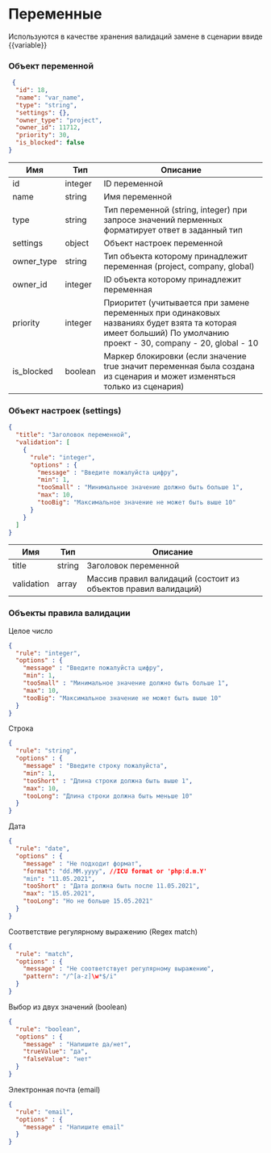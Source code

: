 # Переменные

Используются в качестве хранения валидаций замене в сценарии ввиде
{{variable}}

<a name="variable_object"></a>
### Объект переменной

```json
 {
  "id": 18,
  "name": "var_name",
  "type": "string",
  "settings": {},
  "owner_type": "project",
  "owner_id": 11712,
  "priority": 30,
  "is_blocked": false
}
```

Имя | Тип | Описание
--- | --- | ---
id | integer | ID переменной
name | string | Имя переменной
type | string | Тип переменной (string, integer) при запросе значений перменных форматирует ответ в заданный тип
settings | object | Объект настроек переменной
owner_type | string | Тип объекта которому принадлежит переменная (project, company, global)
owner_id | integer | ID объекта которому принадлежит переменная
priority | integer |Приоритет (учитывается при замене переменных при одинаковых названиях будет взята та которая имеет больший) По умолчанию проект - 30, company - 20, global - 10
is_blocked | boolean | Маркер блокировки (если значение true значит переменная была создана из сценария и может изменяться только из сценария)

<a name="variable_settings_object"></a>
### Объект настроек (settings)

```json
{
  "title": "Заголовок переменной",
  "validation": [
    {
      "rule": "integer",
      "options" : {
        "message" : "Введите пожалуйста цифру",
        "min": 1,
        "tooSmall" : "Минимальное значение должно быть больше 1",
        "max": 10,
        "tooBig": "Максимальное значение не может быть выше 10"
      }
    }
  ]
}
```

Имя | Тип | Описание
--- | --- | ---
title | string | Заголовок переменной
validation | array | Массив правил валидаций (состоит из объектов правил валидаций)

<a name="variable_settings_validation_rule_object"></a>
### Объекты правила валидации 
<a name="variable_settings_validation_rule_object_integer"></a>
Целое число
```json
{
  "rule": "integer",
  "options" : {
    "message" : "Введите пожалуйста цифру",
    "min": 1,
    "tooSmall" : "Минимальное значение должно быть больше 1",
    "max": 10,
    "tooBig": "Максимальное значение не может быть выше 10"
  }
}
```
<a name="variable_settings_validation_rule_object_string"></a>
Строка
```json
{
  "rule": "string",
  "options" : {
    "message" : "Введите строку пожалуйста",
    "min": 1,
    "tooShort" : "Длина строки должна быть выше 1",
    "max": 10,
    "tooLong": "Длина строки должна быть меньше 10"
  }
}
```
<a name="variable_settings_validation_rule_object_date"></a>
Дата
```json
{
  "rule": "date",
  "options" : {
    "message" : "Не подходит формат",
    "format": "dd.ММ.yyyy", //ICU format or 'php:d.m.Y'
    "min": "11.05.2021",
    "tooShort" : "Дата должна быть после 11.05.2021",
    "max": "15.05.2021",
    "tooLong": "Но не больше 15.05.2021"
  }
}
```

<a name="variable_settings_validation_rule_object_match"></a>
Соответствие регулярному выражению (Regex match)
```json
{
  "rule": "match",
  "options" : {
    "message" : "Не соответствует регулярному выражению",
    "pattern": "/^[a-z]\w*$/i"
  }
}
```

<a name="variable_settings_validation_rule_object_boolean"></a>
Выбор из двух значений (boolean)
```json
{
  "rule": "boolean",
  "options" : {
    "message" : "Напишите да/нет",
    "trueValue": "да",
    "falseValue": "нет"
  }
}
```

<a name="variable_settings_validation_rule_object_email"></a>
Электронная почта (email)
```json
{
  "rule": "email",
  "options" : {
    "message" : "Напишите email"
  }
}
```